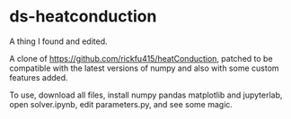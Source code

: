 # ds-heatconduction
A thing I found and edited. 

A clone of https://github.com/rickfu415/heatConduction, patched to be compatible with the latest versions of numpy and also with some custom features added. 

To use, download all files, install numpy pandas matplotlib and jupyterlab, open solver.ipynb, edit parameters.py, and see some magic. 
